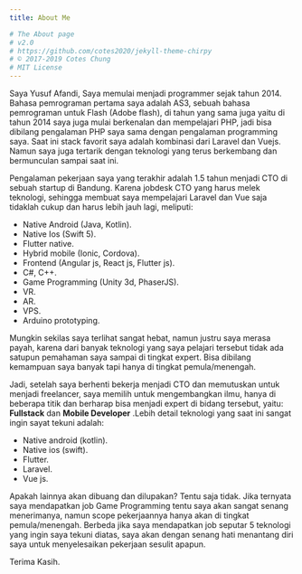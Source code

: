 ```yaml
---
title: About Me

# The About page
# v2.0
# https://github.com/cotes2020/jekyll-theme-chirpy
# © 2017-2019 Cotes Chung
# MIT License
---
```


Saya Yusuf Afandi, Saya memulai menjadi programmer sejak tahun 2014. Bahasa pemrograman pertama saya adalah AS3, sebuah bahasa pemrograman untuk Flash (Adobe flash), di tahun yang sama juga yaitu di tahun 2014 saya juga mulai berkenalan dan mempelajari PHP, jadi bisa dibilang pengalaman PHP saya sama dengan pengalaman programming saya. Saat ini stack favorit saya adalah kombinasi dari Laravel dan Vuejs. Namun saya juga tertarik dengan teknologi yang terus berkembang dan bermunculan sampai saat ini.

Pengalaman pekerjaan saya yang terakhir adalah 1.5 tahun menjadi CTO di sebuah startup di Bandung. Karena jobdesk CTO yang harus melek teknologi, sehingga membuat saya mempelajari Laravel dan Vue saja tidaklah cukup dan harus lebih jauh lagi, meliputi:

- Native Android (Java, Kotlin).
- Native Ios (Swift 5).
- Flutter native.
- Hybrid mobile (Ionic, Cordova).
- Frontend (Angular js, React js, Flutter js).
- C#, C++.
- Game Programming (Unity 3d, PhaserJS).
- VR.
- AR.
- VPS.
- Arduino prototyping.

Mungkin sekilas saya terlihat sangat hebat, namun justru saya merasa payah, karena dari banyak teknologi yang saya pelajari tersebut tidak ada satupun pemahaman saya sampai di tingkat expert. Bisa dibilang kemampuan saya banyak tapi hanya di tingkat pemula/menengah.

Jadi, setelah saya berhenti bekerja menjadi CTO dan memutuskan untuk menjadi freelancer, saya memilih untuk mengembangkan ilmu, hanya di beberapa titik dan berharap bisa menjadi expert di bidang tersebut, yaitu: **Fullstack** dan **Mobile Developer** .Lebih detail teknologi yang saat ini sangat ingin sayat tekuni adalah:

- Native android (kotlin).
- Native ios (swift).
- Flutter.
- Laravel.
- Vue js.

Apakah lainnya akan dibuang dan dilupakan? Tentu saja tidak. Jika ternyata saya mendapatkan job Game Programming tentu saya akan sangat senang menerimanya, namun scope pekerjaannya hanya akan di tingkat pemula/menengah. Berbeda jika saya mendapatkan job seputar 5 teknologi yang ingin saya tekuni diatas, saya akan dengan senang hati menantang diri saya untuk menyelesaikan pekerjaan sesulit apapun.



Terima Kasih.